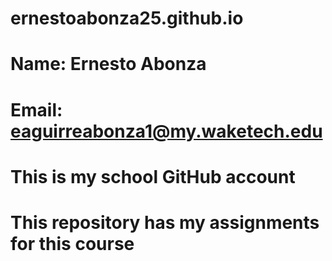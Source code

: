 # ernestoabonza25.github.io
# Name: Ernesto Abonza
# Email: eaguirreabonza1@my.waketech.edu
# This is my school GitHub account
# This repository has my assignments for this course